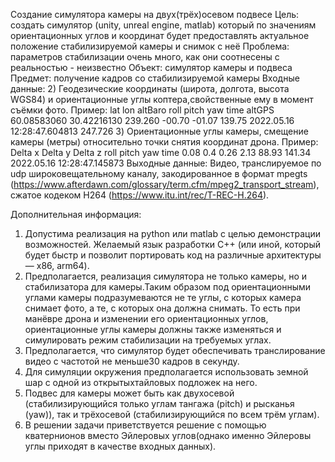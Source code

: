 Создание симулятора камеры на двух(трёх)осевом подвесе
Цель: создать симулятор (unity, unreal engine, matlab) который по значениям ориентационных углов и координат будет предоставлять актуальное положение стабилизируемой камеры и снимок с неё
Проблема: параметров стабилизации очень много, как они соотнесены с реальностью - неизвестно Объект: симулятор камеры и подвеса
Предмет: получение кадров со стабилизируемой камеры 
Входные данные:
2)	Геодезические координаты (широта, долгота, высота WGS84) и ориентационные углы коптера,свойственные ему в момент съёмки фото. 
Пример:
	lat	        lon	        altBaro	 roll	   pitch	 yaw	    time	                      altGPS
	60.08583060	30.42216130	239.260	 -00.70	 -01.07	 139.75	  2022.05.16 12:28:47.604813	247.726
3)	Ориентационные углы камеры, смещение камеры (метры) относительно точки снятия координат дрона.
Пример:
	Delta x	 Delta y	Delta z	 roll	 pitch	yaw	    time
  0.08	   0.4	    0.26	   2.13	 88.93	141.34	2022.05.16 12:28:47.145873 
Выходные данные:
Видео, транслируемое по udp широковещательному каналу, закодированное в формат mpegts (https://www.afterdawn.com/glossary/term.cfm/mpeg2_transport_stream), сжатое кодеком H264 (https://www.itu.int/rec/T-REC-H.264).

Дополнительная информация:
1)	Допустима реализация на python или matlab с целью демонстрации возможностей. Желаемый язык разработки С++ (или иной, который будет быстр и позволит портировать код на различные архитектуры — x86, arm64).
2)	Предполагается, реализация симулятора не только камеры, но и стабилизатора для камеры.Таким образом под ориентационными углами камеры подразумеваются не те углы, с которых камера снимает фото, а те, с которых она должна снимать. То есть при манёвре дрона и изменении его ориентационных углов, ориентационные углы камеры должны также изменяться и симулировать режим стабилизации на требуемых углах.
3)	Предполагается, что симулятор будет обеспечивать транслирование видео с частотой не меньше30 кадров в секунду.
4)	Для симуляции окружения предполагается использовать земной шар с одной из открытыхтайловых подложек на него.
5)	Подвес для камеры может быть как двухосевой (стабилизирующийся только углам тангажа (pitch) и рысканья (yaw)), так и трёхосевой (стабилизирующийся по всем трём углам).
6)	В решении задачи приветствуется решение с помощью кватернионов вместо Эйлеровых углов(однако именно Эйлеровы углы приходят в качестве входных данных).
